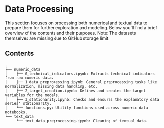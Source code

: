 # Data Processing

This section focuses on processing both numerical and textual data to prepare them for further exploration and modeling. Below you'll find a brief overview of the contents and their purposes. Note: The datasets themselves are missing due to GitHub storage limit.

## Contents

```
.
├── numeric_data
│    ├── 0_technical_indicators.ipynb: Extracts technical indicators from raw numeric data.
│    ├── 1_data_preprocessing.ipynb: General preprocessing tasks like normalization, missing data handling, etc.
│    ├── 2_target_creation.ipynb: Defines and creates the target variables for the models.
│    ├── 3_stationarity.ipynb: Checks and ensures the explanatory data series' stationarity.
│    └── functions.py: Utility functions used across numeric data notebooks.
└── text_data
     └── text_data_preprocessing.ipynb: Cleaning of textual data.
```
